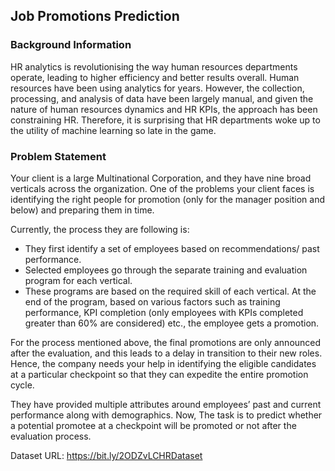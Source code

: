 ## Job Promotions Prediction

### Background Information
HR analytics is revolutionising the way human resources departments operate, leading
to higher efficiency and better results overall. Human resources have been using
analytics for years. However, the collection, processing, and analysis of data have been
largely manual, and given the nature of human resources dynamics and HR KPIs, the
approach has been constraining HR. Therefore, it is surprising that HR departments
woke up to the utility of machine learning so late in the game.

### Problem Statement
Your client is a large Multinational Corporation, and they have nine broad verticals
across the organization. One of the problems your client faces is identifying the right
people for promotion (only for the manager position and below) and preparing them in
time.

Currently, the process they are following is:
  - They first identify a set of employees based on recommendations/ past
performance.
  - Selected employees go through the separate training and evaluation program for
each vertical.
  - These programs are based on the required skill of each vertical. At the end of the
program, based on various factors such as training performance, KPI completion
(only employees with KPIs completed greater than 60% are considered) etc., the
employee gets a promotion.

For the process mentioned above, the final promotions are only announced after the
evaluation, and this leads to a delay in transition to their new roles. Hence, the company
needs your help in identifying the eligible candidates at a particular checkpoint so that
they can expedite the entire promotion cycle.

They have provided multiple attributes around employees’ past and current performance
along with demographics. Now, The task is to predict whether a potential promotee at a
checkpoint will be promoted or not after the evaluation process.

Dataset URL: https://bit.ly/2ODZvLCHRDataset
